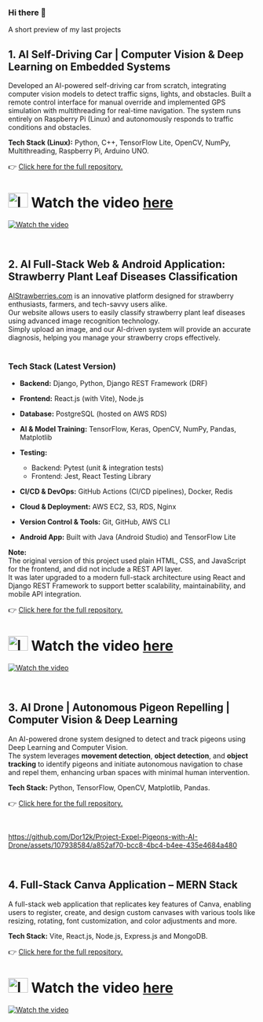 
### Hi there 👋

<!--
**Dor12k/Dor12k** is a ✨ _special_ ✨ repository because its `README.md` (this file) appears on your GitHub profile.

Here are some ideas to get you started:

- 🔭 I’m currently working on ...
- 🌱 I’m currently learning ...
- 👯 I’m looking to collaborate on ...
- 🤔 I’m looking for help with ...
- 💬 Ask me about ...
- 📫 How to reach me: ...
- 😄 Pronouns: ...
- ⚡ Fun fact: ...
-->

A short preview of my last projects

## 1. AI Self-Driving Car | Computer Vision & Deep Learning on Embedded Systems

Developed an AI-powered self-driving car from scratch, integrating computer vision models to detect traffic signs, lights, and obstacles.
Built a remote control interface for manual override and implemented GPS simulation with multithreading for real-time navigation.
The system runs entirely on Raspberry Pi (Linux) and autonomously responds to traffic conditions and obstacles.

**Tech Stack (Linux):** Python, C++, TensorFlow Lite, OpenCV, NumPy, Multithreading, Raspberry Pi, Arduino UNO. 


👉 [Click here for the full repository.](https://github.com/Dor12k/Self-Driving-Car-RaspberryPi-CPP)

# <img width="40" height="30" alt="Image" src="https://github.com/user-attachments/assets/567d1706-facf-437a-aaca-9f82ccbe51dd" /> Watch the video [here](https://youtu.be/1vHhDjWunTw)




[![Watch the video](https://github.com/user-attachments/assets/7f4690b1-4221-4d37-945c-dd8631545ef5)](https://youtu.be/1vHhDjWunTw)

<br>

## 2. AI Full-Stack Web & Android Application: Strawberry Plant Leaf Diseases Classification

[AIStrawberries.com](https://www.aiStrawberries.com) is an innovative platform designed for strawberry enthusiasts, farmers, and tech-savvy users alike. <br>
Our website allows users to easily classify strawberry plant leaf diseases using advanced image recognition technology. <br>
Simply upload an image, and our AI-driven system will provide an accurate diagnosis, helping you manage your strawberry crops effectively. 
<br><br>

### Tech Stack (Latest Version)

- **Backend:** Django, Python, Django REST Framework (DRF)
- **Frontend:** React.js (with Vite), Node.js
- **Database:** PostgreSQL (hosted on AWS RDS)
- **AI & Model Training:** TensorFlow, Keras, OpenCV, NumPy, Pandas, Matplotlib
- **Testing:** 
  - Backend: Pytest (unit & integration tests)
  - Frontend: Jest, React Testing Library
- **CI/CD & DevOps:** GitHub Actions (CI/CD pipelines), Docker, Redis
- **Cloud & Deployment:** AWS EC2, S3, RDS, Nginx
- **Version Control & Tools:** Git, GitHub, AWS CLI

- **Android App:** Built with Java (Android Studio) and TensorFlow Lite


**Note:**  
The original version of this project used plain HTML, CSS, and JavaScript for the frontend, and did not include a REST API layer.  
It was later upgraded to a modern full-stack architecture using React and Django REST Framework to support better scalability, maintainability, and mobile API integration.

👉 [Click here for the full repository.](https://github.com/Dor12k/Full-Stack-Strawberry-Disease-Classification)
<br>


# <img width="40" height="30" alt="Image" src="https://github.com/user-attachments/assets/567d1706-facf-437a-aaca-9f82ccbe51dd" /> Watch the video [here](https://www.youtube.com/watch?v=HJZ-G3RxmnA)

[![Watch the video](https://github.com/user-attachments/assets/2338cea4-dfdf-4e35-8dc0-f07ef569ef62)](https://www.youtube.com/watch?v=HJZ-G3RxmnA)

<br>

## 3. AI Drone | Autonomous Pigeon Repelling | Computer Vision & Deep Learning

An AI-powered drone system designed to detect and track pigeons using Deep Learning and Computer Vision. <br>
The system leverages **movement detection**, **object detection**, and **object tracking** to identify pigeons and initiate autonomous navigation to chase and repel them, 
enhancing urban spaces with minimal human intervention. 

**Tech Stack:** Python, TensorFlow, OpenCV, Matplotlib, Pandas.


👉 [Click here for the full repository.](https://github.com/Dor12k/Project-Repel-Pigeons-with-AI-Drone)

<br>

https://github.com/Dor12k/Project-Expel-Pigeons-with-AI-Drone/assets/107938584/a852af70-bcc8-4bc4-b4ee-435e4684a480


<br>

## 4. Full-Stack Canva Application – MERN Stack

A full-stack web application that replicates key features of Canva, enabling users to register, create, and design custom canvases with various tools like resizing, rotating, font customization, and color adjustments  and more.

**Tech Stack:** Vite, React.js, Node.js, Express.js and MongoDB.

👉 [Click here for the full repository.](https://github.com/Dor12k/MERN-Canva-Project)

# <img width="40" height="30" alt="Image" src="https://github.com/user-attachments/assets/567d1706-facf-437a-aaca-9f82ccbe51dd" /> Watch the video [here](https://www.youtube.com/watch?v=CNZLmfk8YL8)

[![Watch the video](https://github.com/user-attachments/assets/e30160c1-5859-4af2-b89a-e0fd46efe78c)](https://www.youtube.com/watch?v=CNZLmfk8YL8)



